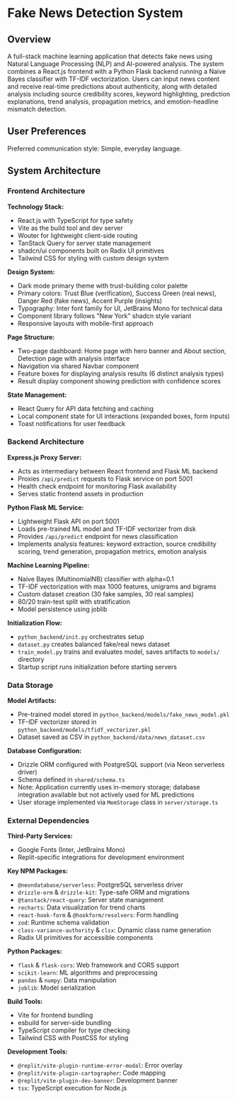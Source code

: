 # Fake News Detection System

## Overview

A full-stack machine learning application that detects fake news using Natural Language Processing (NLP) and AI-powered analysis. The system combines a React.js frontend with a Python Flask backend running a Naive Bayes classifier with TF-IDF vectorization. Users can input news content and receive real-time predictions about authenticity, along with detailed analysis including source credibility scores, keyword highlighting, prediction explanations, trend analysis, propagation metrics, and emotion-headline mismatch detection.

## User Preferences

Preferred communication style: Simple, everyday language.

## System Architecture

### Frontend Architecture

**Technology Stack:**
- React.js with TypeScript for type safety
- Vite as the build tool and dev server
- Wouter for lightweight client-side routing
- TanStack Query for server state management
- shadcn/ui components built on Radix UI primitives
- Tailwind CSS for styling with custom design system

**Design System:**
- Dark mode primary theme with trust-building color palette
- Primary colors: Trust Blue (verification), Success Green (real news), Danger Red (fake news), Accent Purple (insights)
- Typography: Inter font family for UI, JetBrains Mono for technical data
- Component library follows "New York" shadcn style variant
- Responsive layouts with mobile-first approach

**Page Structure:**
- Two-page dashboard: Home page with hero banner and About section, Detection page with analysis interface
- Navigation via shared Navbar component
- Feature boxes for displaying analysis results (6 distinct analysis types)
- Result display component showing prediction with confidence scores

**State Management:**
- React Query for API data fetching and caching
- Local component state for UI interactions (expanded boxes, form inputs)
- Toast notifications for user feedback

### Backend Architecture

**Express.js Proxy Server:**
- Acts as intermediary between React frontend and Flask ML backend
- Proxies `/api/predict` requests to Flask service on port 5001
- Health check endpoint for monitoring Flask availability
- Serves static frontend assets in production

**Python Flask ML Service:**
- Lightweight Flask API on port 5001
- Loads pre-trained ML model and TF-IDF vectorizer from disk
- Provides `/api/predict` endpoint for news classification
- Implements analysis features: keyword extraction, source credibility scoring, trend generation, propagation metrics, emotion analysis

**Machine Learning Pipeline:**
- Naive Bayes (MultinomialNB) classifier with alpha=0.1
- TF-IDF vectorization with max 1000 features, unigrams and bigrams
- Custom dataset creation (30 fake samples, 30 real samples)
- 80/20 train-test split with stratification
- Model persistence using joblib

**Initialization Flow:**
- `python_backend/init.py` orchestrates setup
- `dataset.py` creates balanced fake/real news dataset
- `train_model.py` trains and evaluates model, saves artifacts to `models/` directory
- Startup script runs initialization before starting servers

### Data Storage

**Model Artifacts:**
- Pre-trained model stored in `python_backend/models/fake_news_model.pkl`
- TF-IDF vectorizer stored in `python_backend/models/tfidf_vectorizer.pkl`
- Dataset saved as CSV in `python_backend/data/news_dataset.csv`

**Database Configuration:**
- Drizzle ORM configured with PostgreSQL support (via Neon serverless driver)
- Schema defined in `shared/schema.ts`
- Note: Application currently uses in-memory storage; database integration available but not actively used for ML predictions
- User storage implemented via `MemStorage` class in `server/storage.ts`

### External Dependencies

**Third-Party Services:**
- Google Fonts (Inter, JetBrains Mono)
- Replit-specific integrations for development environment

**Key NPM Packages:**
- `@neondatabase/serverless`: PostgreSQL serverless driver
- `drizzle-orm` & `drizzle-kit`: Type-safe ORM and migrations
- `@tanstack/react-query`: Server state management
- `recharts`: Data visualization for trend charts
- `react-hook-form` & `@hookform/resolvers`: Form handling
- `zod`: Runtime schema validation
- `class-variance-authority` & `clsx`: Dynamic class name generation
- Radix UI primitives for accessible components

**Python Packages:**
- `flask` & `flask-cors`: Web framework and CORS support
- `scikit-learn`: ML algorithms and preprocessing
- `pandas` & `numpy`: Data manipulation
- `joblib`: Model serialization

**Build Tools:**
- Vite for frontend bundling
- esbuild for server-side bundling
- TypeScript compiler for type checking
- Tailwind CSS with PostCSS for styling

**Development Tools:**
- `@replit/vite-plugin-runtime-error-modal`: Error overlay
- `@replit/vite-plugin-cartographer`: Code mapping
- `@replit/vite-plugin-dev-banner`: Development banner
- `tsx`: TypeScript execution for Node.js